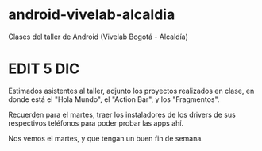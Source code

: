 android-vivelab-alcaldia
========================

Clases del taller de Android (Vivelab Bogotá - Alcaldía)

EDIT 5 DIC
==========

Estimados asistentes al taller, adjunto los proyectos realizados en clase, en donde está el "Hola Mundo", el "Action Bar", y los "Fragmentos".

Recuerden para el martes, traer los instaladores de los drivers de sus respectivos teléfonos para poder probar las apps ahí.

Nos vemos el martes, y que tengan un buen fin de semana.